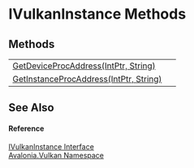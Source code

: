 # IVulkanInstance Methods




## Methods
<table>
<tr>
<td><a href="M_Avalonia_Vulkan_IVulkanInstance_GetDeviceProcAddress">GetDeviceProcAddress(IntPtr, String)</a></td>
<td> </td>
</tr>
<tr>
<td><a href="M_Avalonia_Vulkan_IVulkanInstance_GetInstanceProcAddress">GetInstanceProcAddress(IntPtr, String)</a></td>
<td> </td>
</tr>
</table>

## See Also


#### Reference
<a href="T_Avalonia_Vulkan_IVulkanInstance">IVulkanInstance Interface</a>  
<a href="N_Avalonia_Vulkan">Avalonia.Vulkan Namespace</a>  

